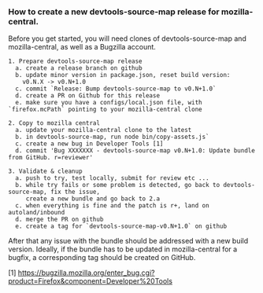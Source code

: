 ### How to create a new devtools-source-map release for mozilla-central.

Before you get started, you will need clones of devtools-source-map and
mozilla-central, as well as a Bugzilla account.

```
1. Prepare devtools-source-map release
  a. create a release branch on github
  b. update minor version in package.json, reset build version:
    v0.N.X -> v0.N+1.0
  c. commit `Release: Bump devtools-source-map to v0.N+1.0`
  d. create a PR on Github for this release
  e. make sure you have a configs/local.json file, with `firefox.mcPath` pointing to your mozilla-central clone

2. Copy to mozilla central
  a. update your mozilla-central clone to the latest
  b. in devtools-source-map, run node bin/copy-assets.js`
  c. create a new bug in Developer Tools [1]
  d. commit 'Bug XXXXXXX - devtools-source-map v0.N+1.0: Update bundle from GitHub. r=reviewer'

3. Validate & cleanup
  a. push to try, test locally, submit for review etc ...
  b. while try fails or some problem is detected, go back to devtools-source-map, fix the issue,
     create a new bundle and go back to 2.a
  c. when everything is fine and the patch is r+, land on autoland/inbound
  d. merge the PR on github
  e. create a tag for `devtools-source-map-v0.N+1.0` on github
```

After that any issue with the bundle should be addressed with a new build version.
Ideally, if the bundle has to be updated in mozilla-central for a bugfix, a corresponding
tag should be created on GitHub.

[1] https://bugzilla.mozilla.org/enter_bug.cgi?product=Firefox&component=Developer%20Tools

